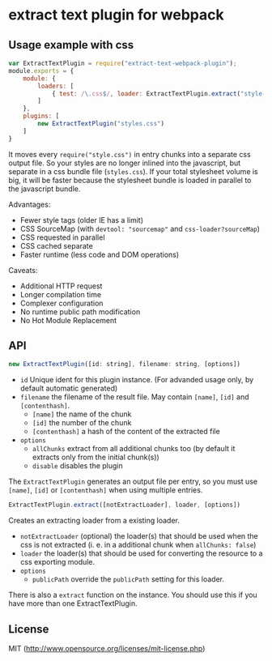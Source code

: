 # extract text plugin for webpack

## Usage example with css

``` javascript
var ExtractTextPlugin = require("extract-text-webpack-plugin");
module.exports = {
	module: {
		loaders: [
			{ test: /\.css$/, loader: ExtractTextPlugin.extract("style-loader", "css-loader") }
		]
	},
	plugins: [
		new ExtractTextPlugin("styles.css")
	]
}
```

It moves every `require("style.css")` in entry chunks into a separate css output file. So your styles are no longer inlined into the javascript, but separate in a css bundle file (`styles.css`). If your total stylesheet volume is big, it will be faster because the stylesheet bundle is loaded in parallel to the javascript bundle.

Advantages:

* Fewer style tags (older IE has a limit)
* CSS SourceMap (with `devtool: "sourcemap"` and `css-loader?sourceMap`)
* CSS requested in parallel
* CSS cached separate
* Faster runtime (less code and DOM operations)

Caveats:

* Additional HTTP request
* Longer compilation time
* Complexer configuration
* No runtime public path modification
* No Hot Module Replacement

## API

``` javascript
new ExtractTextPlugin([id: string], filename: string, [options])
```

* `id` Unique ident for this plugin instance. (For advanded usage only, by default automatic generated)
* `filename` the filename of the result file. May contain `[name]`, `[id]` and `[contenthash]`.
  * `[name]` the name of the chunk
  * `[id]` the number of the chunk
  * `[contenthash]` a hash of the content of the extracted file
* `options`
  * `allChunks` extract from all additional chunks too (by default it extracts only from the initial chunk(s))
  * `disable` disables the plugin

The `ExtractTextPlugin` generates an output file per entry, so you must use `[name]`, `[id]` or `[contenthash]` when using multiple entries.

``` javascript
ExtractTextPlugin.extract([notExtractLoader], loader, [options])
```

Creates an extracting loader from a existing loader.

* `notExtractLoader` (optional) the loader(s) that should be used when the css is not extracted (i. e. in a additional chunk when `allChunks: false`)
* `loader` the loader(s) that should be used for converting the resource to a css exporting module.
* `options`
  * `publicPath` override the `publicPath` setting for this loader.

There is also a `extract` function on the instance. You should use this if you have more than one ExtractTextPlugin.

## License

MIT (http://www.opensource.org/licenses/mit-license.php)
